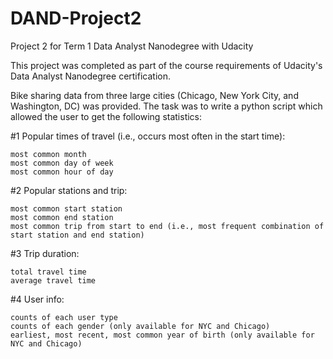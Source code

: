 # DAND-Project2
Project 2 for Term 1 Data Analyst Nanodegree with Udacity

This project was completed as part of the course requirements of Udacity's Data Analyst Nanodegree certification.

Bike sharing data from three large cities (Chicago, New York City, and Washington, DC) was provided.
The task was to write a python script which allowed the user to get the following statistics:

  #1 Popular times of travel (i.e., occurs most often in the start time):
  
    most common month
    most common day of week
    most common hour of day
 
  #2 Popular stations and trip:
  
    most common start station
    most common end station
    most common trip from start to end (i.e., most frequent combination of start station and end station)

  #3 Trip duration:
  
    total travel time
    average travel time

  #4 User info:
  
    counts of each user type
    counts of each gender (only available for NYC and Chicago)
    earliest, most recent, most common year of birth (only available for NYC and Chicago)
